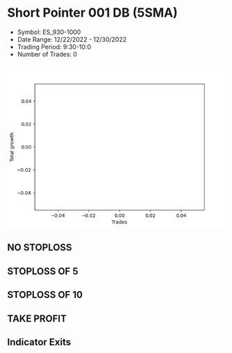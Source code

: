 # Short Pointer 001 DB (5SMA)
- Symbol: ES_930-1000
- Date Range: 12/22/2022 - 12/30/2022
- Trading Period: 9:30-10:0
- Number of Trades: 0

![Plot](ShortPointer001DBES_930-1000(5SMA).png)
## NO STOPLOSS














## STOPLOSS OF 5














## STOPLOSS OF 10














## TAKE PROFIT











## Indicator Exits


